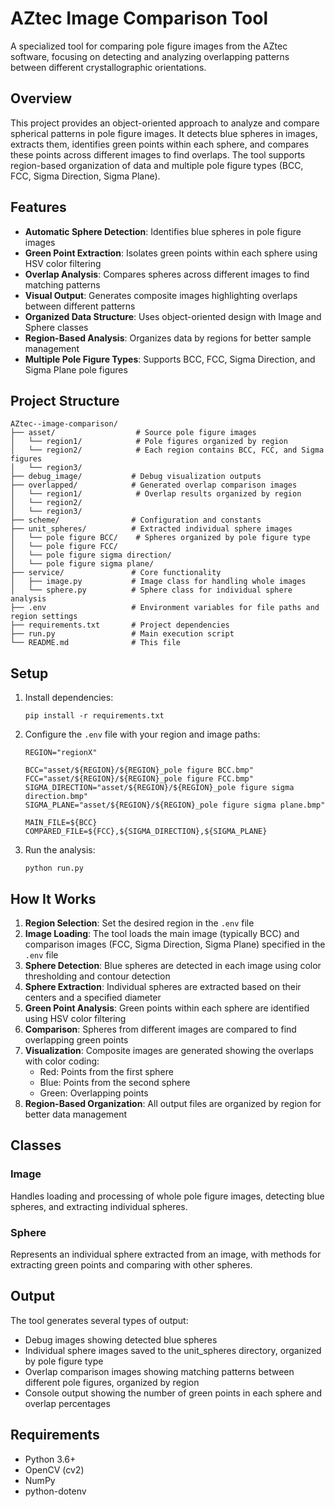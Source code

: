 # AZtec Image Comparison Tool

A specialized tool for comparing pole figure images from the AZtec software, focusing on detecting and analyzing overlapping patterns between different crystallographic orientations.

## Overview

This project provides an object-oriented approach to analyze and compare spherical patterns in pole figure images. It detects blue spheres in images, extracts them, identifies green points within each sphere, and compares these points across different images to find overlaps. The tool supports region-based organization of data and multiple pole figure types (BCC, FCC, Sigma Direction, Sigma Plane).

## Features

- **Automatic Sphere Detection**: Identifies blue spheres in pole figure images
- **Green Point Extraction**: Isolates green points within each sphere using HSV color filtering
- **Overlap Analysis**: Compares spheres across different images to find matching patterns
- **Visual Output**: Generates composite images highlighting overlaps between different patterns
- **Organized Data Structure**: Uses object-oriented design with Image and Sphere classes
- **Region-Based Analysis**: Organizes data by regions for better sample management
- **Multiple Pole Figure Types**: Supports BCC, FCC, Sigma Direction, and Sigma Plane pole figures

## Project Structure

```
AZtec--image-comparison/
├── asset/                  # Source pole figure images
│   └── region1/            # Pole figures organized by region
│   └── region2/            # Each region contains BCC, FCC, and Sigma figures
│   └── region3/
├── debug_image/           # Debug visualization outputs
├── overlapped/            # Generated overlap comparison images
│   └── region1/            # Overlap results organized by region
│   └── region2/
│   └── region3/
├── scheme/                # Configuration and constants
├── unit_spheres/          # Extracted individual sphere images
│   └── pole figure BCC/    # Spheres organized by pole figure type
│   └── pole figure FCC/
│   └── pole figure sigma direction/
│   └── pole figure sigma plane/
├── service/               # Core functionality
│   ├── image.py           # Image class for handling whole images
│   └── sphere.py          # Sphere class for individual sphere analysis
├── .env                   # Environment variables for file paths and region settings
├── requirements.txt       # Project dependencies
├── run.py                 # Main execution script
└── README.md              # This file
```

## Setup

1. Install dependencies:
   ```
   pip install -r requirements.txt
   ```

2. Configure the `.env` file with your region and image paths:
   ```
   REGION="regionX"
   
   BCC="asset/${REGION}/${REGION}_pole figure BCC.bmp"
   FCC="asset/${REGION}/${REGION}_pole figure FCC.bmp"
   SIGMA_DIRECTION="asset/${REGION}/${REGION}_pole figure sigma direction.bmp"
   SIGMA_PLANE="asset/${REGION}/${REGION}_pole figure sigma plane.bmp"
   
   MAIN_FILE=${BCC}
   COMPARED_FILE=${FCC},${SIGMA_DIRECTION},${SIGMA_PLANE}
   ```

3. Run the analysis:
   ```
   python run.py
   ```

## How It Works

1. **Region Selection**: Set the desired region in the `.env` file
2. **Image Loading**: The tool loads the main image (typically BCC) and comparison images (FCC, Sigma Direction, Sigma Plane) specified in the `.env` file
3. **Sphere Detection**: Blue spheres are detected in each image using color thresholding and contour detection
4. **Sphere Extraction**: Individual spheres are extracted based on their centers and a specified diameter
5. **Green Point Analysis**: Green points within each sphere are identified using HSV color filtering
6. **Comparison**: Spheres from different images are compared to find overlapping green points
7. **Visualization**: Composite images are generated showing the overlaps with color coding:
   - Red: Points from the first sphere
   - Blue: Points from the second sphere
   - Green: Overlapping points
8. **Region-Based Organization**: All output files are organized by region for better data management

## Classes

### Image
Handles loading and processing of whole pole figure images, detecting blue spheres, and extracting individual spheres.

### Sphere
Represents an individual sphere extracted from an image, with methods for extracting green points and comparing with other spheres.

## Output

The tool generates several types of output:
- Debug images showing detected blue spheres
- Individual sphere images saved to the unit_spheres directory, organized by pole figure type
- Overlap comparison images showing matching patterns between different pole figures, organized by region
- Console output showing the number of green points in each sphere and overlap percentages

## Requirements

- Python 3.6+
- OpenCV (cv2)
- NumPy
- python-dotenv
